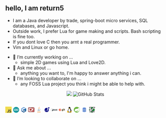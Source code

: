 ## hello, I am return5
  - I am a Java developer by trade, spring-boot micro services, SQL databases, and Javascript.  
  - Outside work, I prefer Lua for game making and scripts. Bash scripting is fine too.
  - If you dont love C then you arnt a real programmer.
  - Vim and Linux or go home.    
<p>
 
</p>
  
  - 🔭 I’m currently working on ...
    -   simple 2D games using Lua and Love2D.
  - 💬 Ask me about ...
    -   anything you want to, I'm happy to answer anything i can.
  - 👯 I’m looking to collaborate on ...
    -  any FOSS Lua project you think i might be able to help with. 


<div align="center">
  <p align="center">
      <img src="https://github-readme-stats.vercel.app/api/top-langs/?username=return5&layout=donut-vertical&theme=transparent&show_icons=true" height="310" />    
      <img src="https://github-readme-stats.vercel.app/api?username=return5&show_icons=true&theme=github_dark" alt="GitHub Stats" height="310" />
  </p>
</div>

<p>
  <br />
  <code><img height="20" alt="javascript" src="https://raw.githubusercontent.com/github/explore/80688e429a7d4ef2fca1e82350fe8e3517d3494d/topics/javascript/javascript.png"></code>
  <code><img height="20" alt="arduino" src="https://raw.githubusercontent.com/github/explore/5b295c16dcc3f1755af48f5b9dc1a7bca7381594/topics/arduino/arduino.png"></code>
  <code><img height="20" alt="arduino" src="https://raw.githubusercontent.com/github/explore/5b295c16dcc3f1755af48f5b9dc1a7bca7381594/topics/c/c.png"></code>
  <code><img height="20" alt="arduino" src="https://raw.githubusercontent.com/github/explore/5b295c16dcc3f1755af48f5b9dc1a7bca7381594/topics/d/d.png"></code>
  <code><img height="20" alt="arduino" src="https://raw.githubusercontent.com/github/explore/5b295c16dcc3f1755af48f5b9dc1a7bca7381594/topics/java/java.png"></code>
  <code><img height="20" alt="arduino" src="https://raw.githubusercontent.com/github/explore/5b295c16dcc3f1755af48f5b9dc1a7bca7381594/topics/lua/lua.png"></code>
  <code><img height="20" alt="arduino" src="https://raw.githubusercontent.com/github/explore/5b295c16dcc3f1755af48f5b9dc1a7bca7381594/topics/bash/bash.png"></code>
  <code><img height="20" alt="arduino" src="https://raw.githubusercontent.com/github/explore/5b295c16dcc3f1755af48f5b9dc1a7bca7381594/topics/git/git.png"></code>
  <code><img height="20" alt="arduino" src="https://raw.githubusercontent.com/github/explore/5b295c16dcc3f1755af48f5b9dc1a7bca7381594/topics/linux/linux.png"></code>
  <code><img height="20" alt="arduino" src="https://raw.githubusercontent.com/github/explore/5b295c16dcc3f1755af48f5b9dc1a7bca7381594/topics/spring-boot/spring-boot.png"></code>
  <code><img height="20" alt="arduino" src="https://raw.githubusercontent.com/github/explore/5b295c16dcc3f1755af48f5b9dc1a7bca7381594/topics/sql/sql.png"></code>
  <code><img height="20" alt="arduino" src="https://raw.githubusercontent.com/github/explore/5b295c16dcc3f1755af48f5b9dc1a7bca7381594/topics/vim/vim.png"></code>
</p>



<!--
**return5/return5** is a ✨ _special_ ✨ repository because its `README.md` (this file) appears on your GitHub profile.

Here are some ideas to get you started:

- 🔭 I’m currently working on ...
- 🌱 I’m currently learning ...
- 👯 I’m looking to collaborate on ...
- 🤔 I’m looking for help with ...
- 💬 Ask me about ...
- 📫 How to reach me: ...
- 😄 Pronouns: ...
- ⚡ Fun fact: ...
-->
